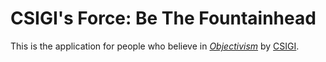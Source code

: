 # CSIGI's Force: Be The Fountainhead
This is the application for people who believe in [*Objectivism*](http://en.wikipedia.org/wiki/Objectivist_movement) by [CSIGI](http://github.com/csigi/).